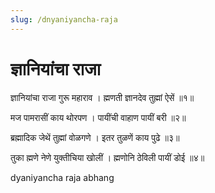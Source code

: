 ```yaml
---
slug: /dnyaniyancha-raja
---
```


# ज्ञानियांचा राजा

ज्ञानियांचा राजा गुरू महाराव ।
ह्मणती ज्ञानदेव तुह्मां ऐसें ॥१॥

मज पामरासीं काय थोरपण ।
पायींची वाहाण पायीं बरी ॥२॥

ब्रह्मादिक जेथें तुह्मां वोळगणे ।
इतर तुळणें काय पुढे ॥३॥

तुका ह्मणे नेणे युक्तीचिया खोलीं ।
ह्मणोनि ठेविली पायीं डोई ॥४॥



<span class='index-text'> dyaniyancha raja abhang</span>
